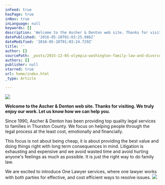 ```yaml
---
inFeed: true
hasPage: true
inNav: true
inLanguage: null
keywords: []
description: 'Welcome to the Ascher & Denton web site. Thanks for visiting. We truly enjoy our work. Let us know how we can help you.'
datePublished: '2016-05-28T01:03:25.086Z'
dateModified: '2016-05-28T01:03:24.729Z'
title: ''
author: []
sourcePath: _posts/2015-12-05-olympia-washington-family-law-and-divorce-lawyers.md
authors: []
publisher: null
starred: true
url: home/index.html
_type: Article

---
```

![](https://the-grid-user-content.s3-us-west-2.amazonaws.com/d31a22e3-af78-4fef-b80d-2932dcdf7469.jpg)

**Welcome to the Ascher & Denton web site. Thanks for visiting. We truly enjoy our work. Let us know how we can help you.**

Since 1990, Ascher & Denton has been providing top quality legal services to families in Thurston County. We focus on helping people through the legal process at the least cost, emotionally and financially.

This focus is not about being cheap, it is about providing the best value and doing things right with long term consequences in mind. Litigation is exhausting and expensive and we avoid wasted time and avoid hurting anyone's feelings as much as possible. It is just the right way to do family law.

We are excited to introduce One Lawyer services, where one lawyer works with both parties for effective, and cost efficient ways to resolve issues.
![](https://the-grid-user-content.s3-us-west-2.amazonaws.com/415b432b-0356-4ba9-a01a-9843a350f0c8.jpg)